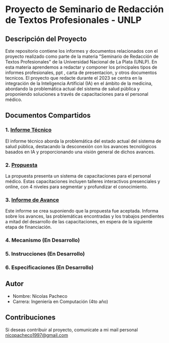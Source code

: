 # Proyecto de Seminario de Redacción de Textos Profesionales - UNLP

## Descripción del Proyecto
Este repositorio contiene los informes y documentos relacionados con el proyecto realizado como parte de la materia "Seminario de Redacción de Textos Profesionales" de la Universidad Nacional de La Plata (UNLP). 
En esta materia aprendemos a redactar y componer los principales tipos de informes profesionales, ppt , carta de presentacion, y otros documentos tecnicos.
El proyecto que redacte durante el 2023 se centra en la integración de la Inteligencia Artificial (IA) en el ámbito de la medicina, abordando la problemática actual del sistema de salud pública y proponiendo soluciones a través de capacitaciones para el personal médico.

## Documentos Compartidos

### 1. [Informe Técnico](./Informe%20Tecnico.pdf)

El informe técnico aborda la problemática del estado actual del sistema de salud pública, destacando la desconexión con los avances tecnológicos basados en IA y proporcionando una visión general de dichos avances.



### 2. [Propuesta](./Propuesta.pdf)

La propuesta presenta un sistema de capacitaciones para el personal médico. Estas capacitaciones incluyen talleres interactivos presenciales y online, con 4 niveles para segmentar y profundizar el conocimiento.



### 3. [Informe de Avance](./Informe%20de%20Avance.pdf)

Este informe se crea suponiendo que la propuesta fue aceptada. Informa sobre los avances, las problemáticas encontradas y los trabajos pendientes a mitad del desarrollo de las capacitaciones, en espera de la siguiente etapa de financiación.



### 4. Mecanismo (En Desarrollo)

### 5. Instrucciones (En Desarrollo)

### 6. Especificaciones (En Desarrollo)

## Autor

- Nombre: Nicolas Pacheco
- Carrera: Ingeniería en Computación (4to año)

## Contribuciones

Si deseas contribuir al proyecto, comunicate a mi mail personal nicopacheco1997@gmail.com
